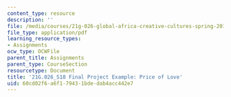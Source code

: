 ```yaml
---
content_type: resource
description: ''
file: /media/courses/21g-026-global-africa-creative-cultures-spring-2018/60cd02f6a6f179431bdedab4acc442e7_MIT21G_026S18_Final_Project.pdf
file_type: application/pdf
learning_resource_types:
- Assignments
ocw_type: OCWFile
parent_title: Assignments
parent_type: CourseSection
resourcetype: Document
title: '21G.026_S18 Final Project Example: Price of Love'
uid: 60cd02f6-a6f1-7943-1bde-dab4acc442e7
---
```

